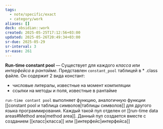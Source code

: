 ```yaml
---
tags:
  - note/specific/exact
  - category/work
aliases: []
deck: obsidian::work
created: 2025-05-25T17:12:56+03:00
updated: 2025-05-26T20:49:34+03:00
sr-due: 2025-05-29
sr-interval: 3
sr-ease: 261
---
```


**Run-time constant pool**
—
Существует для каждого *класса или интерфейса в рантайме*. Представлен `constant_pool` таблицей в * .class файле. Он содержит 2 вида констант:
- числовые литералы, известные на момент компиляции
- ссылки на методы и поля, известные в рантайме

`run-time contant pool` выполняет функцию, аналогичную функции [[constant pool и таблица символов|таблицы символов]] для другого языка программирования. Каждый такой пул отделен от [[run-time data areas#Method area|method area]]. Данный пул создается вместе с созданием [[класс|класса]] или [[интерфейс|интерфейса]]
